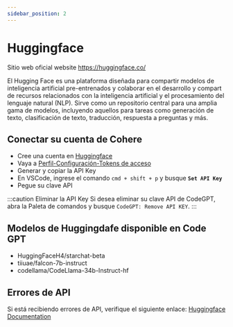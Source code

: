 ```yaml
---
sidebar_position: 2
---
```


# Huggingface
Sitio web oficial website https://huggingface.co/

El Hugging Face es una plataforma diseñada para compartir modelos de inteligencia artificial pre-entrenados y colaborar en el desarrollo y compart de recursos relacionados con la inteligencia artificial y el procesamiento del lenguaje natural (NLP). Sirve como un repositorio central para una amplia gama de modelos, incluyendo aquellos para tareas como generación de texto, clasificación de texto, traducción, respuesta a preguntas y más.

## Conectar su cuenta de Cohere
- Cree una cuenta en [Huggingface](https://huggingface.co/)
- Vaya a [Perfil-Configuración-Tokens de acceso](https://huggingface.co/settings/tokens)
- Generar y copiar la API Key
- En VSCode, ingrese el comando ```cmd + shift + p``` y busque **`Set API Key`**
- Pegue su clave API

:::caution Eliminar la API Key 
Si desea eliminar su clave API de CodeGPT, abra la Paleta de comandos y busque `CodeGPT: Remove API KEY`.
:::

## Modelos de Huggingdafe disponible en Code GPT
- HuggingFaceH4/starchat-beta
- tiiuae/falcon-7b-instruct
- codellama/CodeLlama-34b-Instruct-hf

## Errores de API
Si está recibiendo errores de API, verifique el siguiente enlace: [Huggingface Documentation](https://huggingface.co/docs/inference-endpoints/index) 